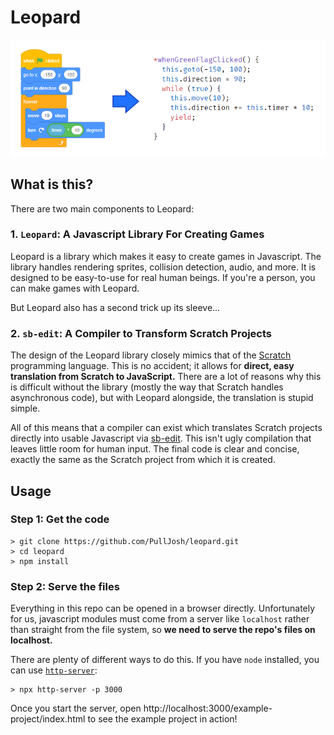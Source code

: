 # Leopard

![Scratch translation example](./translation-example.png)

## What is this?

There are two main components to Leopard:

### 1. `Leopard`: A Javascript Library For Creating Games

Leopard is a library which makes it easy to create games in Javascript. The library handles rendering sprites, collision detection, audio, and more. It is designed to be easy-to-use for real human beings. If you're a person, you can make games with Leopard.

But Leopard also has a second trick up its sleeve...

### 2. `sb-edit`: A Compiler to Transform Scratch Projects

The design of the Leopard library closely mimics that of the [Scratch](https://scratch.mit.edu/) programming language. This is no accident; it allows for **direct, easy translation from Scratch to JavaScript.** There are a lot of reasons why this is difficult without the library (mostly the way that Scratch handles asynchronous code), but with Leopard alongside, the translation is stupid simple.

All of this means that a compiler can exist which translates Scratch projects directly into usable Javascript via [sb-edit](https://github.com/PullJosh/sb-edit). This isn't ugly compilation that leaves little room for human input. The final code is clear and concise, exactly the same as the Scratch project from which it is created.

## Usage

### Step 1: Get the code

```
> git clone https://github.com/PullJosh/leopard.git
> cd leopard
> npm install
```

### Step 2: Serve the files

Everything in this repo can be opened in a browser directly. Unfortunately for us, javascript modules must come from a server like `localhost` rather than straight from the file system, so **we need to serve the repo's files on localhost.**

There are plenty of different ways to do this. If you have `node` installed, you can use [`http-server`](https://www.npmjs.com/package/http-server):

```
> npx http-server -p 3000
```

Once you start the server, open http://localhost:3000/example-project/index.html to see the example project in action!
